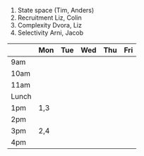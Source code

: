 1. State space (Tim, Anders)
2. Recruitment Liz, Colin
3. Complexity  Dvora, Liz
4. Selectivity Arni, Jacob

|       | Mon | Tue | Wed | Thu | Fri |
| ----- | --- | --- | --- | --- | --- |
|   9am |     |     |     |     |     |
|  10am |     |     |     |     |     |
|  11am |     |     |     |     |     |
| Lunch |     |     |     |     |     |
|   1pm | 1,3 |     |     |     |     |
|   2pm |     |     |     |     |     |
|   3pm | 2,4 |     |     |     |     |
|   4pm |     |     |     |     |     |
